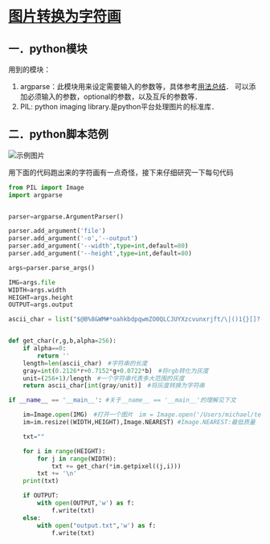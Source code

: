 # [图片转换为字符画](https://www.shiyanlou.com/courses/370)

## 一．python模块
用到的模块：
1. argparse：此模块用来设定需要输入的参数等，具体参考[用法总结](https://blog.csdn.net/yuyushikuan/article/details/79729660)．
可以添加必须输入的参数，optional的参数，以及互斥的参数等．
2. PIL: python imaging library.是python平台处理图片的标准库．

## 二．python脚本范例
![示例图片](http://labfile.oss.aliyuncs.com/courses/370/ascii_dora.png)

用下面的代码跑出来的字符画有一点奇怪，接下来仔细研究一下每句代码
```python
from PIL import Image
import argparse


parser=argparse.ArgumentParser()

parser.add_argument('file')
parser.add_argument('-o','--output')
parser.add_argument('--width',type=int,default=80)
parser.add_argument('--height',type=int,default=80)

args=parser.parse_args()

IMG=args.file
WIDTH=args.width
HEIGHT=args.height
OUTPUT=args.output

ascii_char = list("$@B%8&WM#*oahkbdpqwmZO0QLCJUYXzcvunxrjft/\|()1{}[]?-_+~<>i!lI;:,\"^`'. ")


def get_char(r,g,b,alpha=256):
	if alpha==0:
		return ''
	length=len(ascii_char)　#字符串的长度
	gray=int(0.2126*r+0.7152*g+0.0722*b)　#将rgb转化为灰度
	unit=(256+1)/length　#一个字符串代表多大范围的灰度
	return ascii_char[int(gray/unit)]　#将灰度转换为字符串

if __name__ == '__main__': #关于__name__ == '__main__'的理解见下文

	im=Image.open(IMG)　#打开一个图片　im = Image.open('/Users/michael/test.jpg')写上自己的路径
	im=im.resize((WIDTH,HEIGHT),Image.NEAREST) #Image.NEAREST:最低质量

	txt=""

	for i in range(HEIGHT):
		for j in range(WIDTH):
			txt += get_char(*im.getpixel((j,i)))
		txt += '\n'
	print(txt)

	if OUTPUT:
		with open(OUTPUT,'w') as f:
			f.write(txt)
	else:
		with open("output.txt",'w') as f:
			f.write(txt)
      
```



























